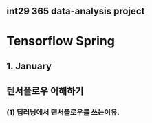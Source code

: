 ## int29 365 data-analysis project
# Tensorflow Spring
## 1. January

## 텐서플로우 이해하기
### (1) 딥러닝에서 텐서플로우를 쓰는이유. 
